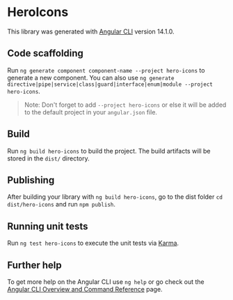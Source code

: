 # HeroIcons

This library was generated with [Angular CLI](https://github.com/angular/angular-cli) version 14.1.0.

## Code scaffolding

Run `ng generate component component-name --project hero-icons` to generate a new component. You can also use `ng generate directive|pipe|service|class|guard|interface|enum|module --project hero-icons`.
> Note: Don't forget to add `--project hero-icons` or else it will be added to the default project in your `angular.json` file. 

## Build

Run `ng build hero-icons` to build the project. The build artifacts will be stored in the `dist/` directory.

## Publishing

After building your library with `ng build hero-icons`, go to the dist folder `cd dist/hero-icons` and run `npm publish`.

## Running unit tests

Run `ng test hero-icons` to execute the unit tests via [Karma](https://karma-runner.github.io).

## Further help

To get more help on the Angular CLI use `ng help` or go check out the [Angular CLI Overview and Command Reference](https://angular.io/cli) page.
